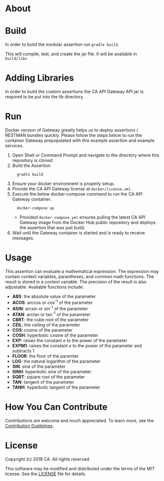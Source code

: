 # About
 
# Build
In order to build the modular assertion run `gradle build`.
 
This will compile, test, and create the jar file. It will be available in `build/libs`
 
# Adding Libraries
In order to build the custom assertions the CA API Gateway API jar is required to be put into the lib directory.
 
# Run
Docker version of Gateway greatly helps us to deploy assertions / RESTMAN bundles quickly. Please follow the steps below to run the container Gateway prepopulated with this example assertion and example services.
1) Open Shell or Command Prompt and navigate to the directory where this repository is cloned.
2) Build the Assertion
   ```
     gradle build
   ```
3) Ensure your docker environment is properly setup.
4) Provide the CA API Gateway license at `docker/license.xml`.
5) Execute the below docker-compose command to run the CA API Gateway container.
   ```
     docker-compose up
   ```
   * Provided `docker-compose.yml` ensures pulling the latest CA API Gateway image from the Docker Hub public repository and deploys the assertion that was just build.
6) Wait until the Gateway container is started and is ready to receive messages.
 
# Usage
This assertion can evaluate a mathematical expression. The expression may contain context variables, parantheses, and common math functions. The result is stored in a context variable. The precision of the result is also adjustable. 
Available functions include:
* <b>ABS</b>: the absolute value of the parameter
* <b>ACOS</b>: arccos or cos<sup>-1</sup> of the parameter
* <b>ASIN</b>: arcsin or sin<sup>-1</sup> of the parameter
* <b>ATAN</b>: arctan or tan<sup>-1</sup> of the parameter
* <b>CBRT</b>: the cube root of the parameter
* <b>CEIL</b>: the ceiling of the parameter
* <b>COS</b>: cosine of the parameter
* <b>COSH</b>: hyperbolic cosine of the parameter
* <b>EXP</b>: raises the constant <i>e</i> to the power of the parameter
* <b>EXPM1</b>: raises the constant <i>e</i> to the power of the parameter and subtracts 1
* <b>FLOOR</b>: the floor of the paramter
* <b>LOG</b>: the natural logarithm of the parameter
* <b>SIN</b>: sine of the parameter
* <b>SINH</b>: hyperbolic sine of the parameter
* <b>SQRT</b>: square root of the parameter
* <b>TAN</b>: tangent of the parameter
* <b>TANH</b>: hyperbolic tangent of the parameter
 
# How You Can Contribute
Contributions are welcome and much appreciated. To learn more, see the [Contribution Guidelines][contributing].
 
# License
 
Copyright (c) 2018 CA. All rights reserved.
 
This software may be modified and distributed under the terms
of the MIT license. See the [LICENSE][license-link] file for details.
 
 
 [license-link]: /LICENSE
 [contributing]: /CONTRIBUTING.md
